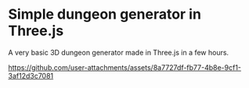 # Simple dungeon generator in Three.js

A very basic 3D dungeon generator made in Three.js in a few hours.

https://github.com/user-attachments/assets/8a7727df-fb77-4b8e-9cf1-3af12d3c7081

